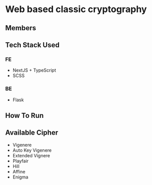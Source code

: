 # Web based classic cryptography

## Members

## Tech Stack Used

### FE

- NextJS + TypeScript
- SCSS

### BE

- Flask

## How To Run

## Available Cipher

- Vigenere
- Auto Key Vigenere
- Extended Vignere
- Playfair
- Hill
- Affine
- Enigma

